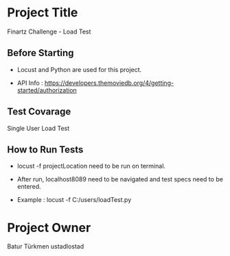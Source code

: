 # Project Title
Finartz Challenge - Load Test

## Before Starting
* Locust and Python are used for this project.

* API Info : https://developers.themoviedb.org/4/getting-started/authorization

## Test Covarage
Single User Load Test

## How to Run Tests
* locust -f projectLocation need to be run on terminal.
* After run, localhost8089 need to be navigated and test specs need to be entered.

* Example : locust -f C:/users/loadTest.py

# Project Owner
Batur Türkmen ustadlostad
